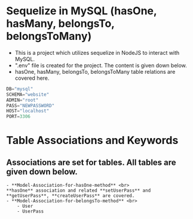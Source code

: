 # Sequelize in MySQL (hasOne, hasMany, belongsTo, belongsToMany)
- This is a project which utilizes sequelize in NodeJS to interact with MySQL.
- ".env" file is created for the project. The content is given down below.
- hasOne, hasMany, belongsTo, belongsToMany table relations are covered here.

```javascript
DB="mysql"
SCHEMA="website"
ADMIN="root"
PASS="NEWPASSWORD"
HOST="localhost"
PORT=3306
```

# Table Associations and Keywords
Associations are set for tables. All tables are given down below.
- 
    - **Model-Association-for-hasOne-method** <br>
    **hasOne** association and related **setUserPass** and **getUserPass**, **createUserPass** are covered.
    - **Model-Association-for-belongsTo-method** <br>
        - User
        - UserPass